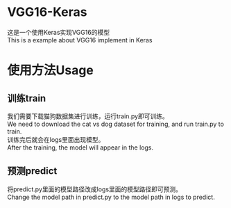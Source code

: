 # VGG16-Keras
这是一个使用Keras实现VGG16的模型  
This is a example about VGG16 implement in Keras
# 使用方法Usage
## 训练train
我们需要下载猫狗数据集进行训练，运行train.py即可训练。  
We need to download the cat vs dog dataset for training, and run train.py to train.  
训练完后就会在logs里面出现模型。  
After the training, the model will appear in the logs.
## 预测predict
将predict.py里面的模型路径改成logs里面的模型路径即可预测。  
Change the model path in predict.py to the model path in logs to predict.
